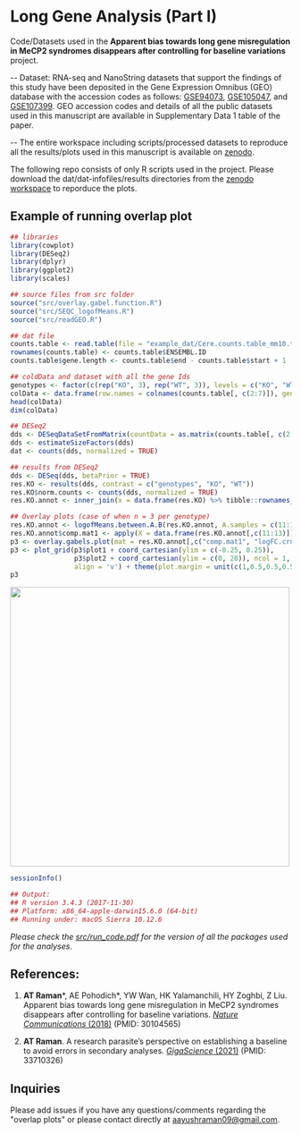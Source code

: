 # Long Gene Analysis (Part I)

Code/Datasets used in the **Apparent bias towards long gene misregulation in MeCP2 syndromes disappears after controlling for baseline variations** project.

-- Dataset: RNA-seq and NanoString datasets that support the findings of this study have been deposited in the Gene Expression Omnibus (GEO) database with the accession codes as follows: [GSE94073](https://www.ncbi.nlm.nih.gov/geo/query/acc.cgi?acc=GSE94073), [GSE105047](https://www.ncbi.nlm.nih.gov/geo/query/acc.cgi?acc=GSE105047), and [GSE107399](https://www.ncbi.nlm.nih.gov/geo/query/acc.cgi?acc=GSE107399). GEO accession codes and details of all the public datasets used in this manuscript are available in Supplementary Data 1 table of the paper.  

-- The entire workspace including scripts/processed datasets to reproduce all the results/plots used in this manuscript is available on [zenodo](https://doi.org/10.5281/zenodo.1226607).

The following repo consists of only R scripts used in the project. Please download the dat/dat-infofiles/results directories from the [zenodo workspace](https://doi.org/10.5281/zenodo.1226607) to reporduce the plots.

## Example of running overlap plot
```R
## libraries
library(cowplot)
library(DESeq2)
library(dplyr)
library(ggplot2)
library(scales)

## source files from src folder
source("src/overlay.gabel.function.R")
source("src/SEQC_logofMeans.R")
source("src/readGEO.R")

## dat file
counts.table <- read.table(file = "example_dat/Cere.counts.table_mm10.txt", header = TRUE, sep = "\t", stringsAsFactors = FALSE)
rownames(counts.table) <- counts.table$ENSEMBL.ID
counts.table$gene.length <- counts.table$end - counts.table$start + 1

## coldData and dataset with all the gene Ids
genotypes <- factor(c(rep("KO", 3), rep("WT", 3)), levels = c("KO", "WT"))
colData <- data.frame(row.names = colnames(counts.table[, c(2:7)]), genotypes = genotypes)
head(colData)
dim(colData)

## DESeq2
dds <- DESeqDataSetFromMatrix(countData = as.matrix(counts.table[, c(2:7)]), colData = colData, design = ~ genotypes)
dds <- estimateSizeFactors(dds)
dat <- counts(dds, normalized = TRUE)

## results from DESeq2
dds <- DESeq(dds, betaPrior = TRUE)
res.KO <- results(dds, contrast = c("genotypes", "KO", "WT"))
res.KO$norm.counts <- counts(dds, normalized = TRUE)
res.KO.annot <- inner_join(x = data.frame(res.KO) %>% tibble::rownames_to_column(var = "ENSEMBL.ID"), y = counts.table[, c(1, 8:14)], by = "ENSEMBL.ID")

## Overlay plots (case of when n = 3 per genotype)
res.KO.annot <- logofMeans.between.A.B(res.KO.annot, A.samples = c(11:13), B.samples = c(8:10))
res.KO.annot$comp.mat1 <- apply(X = data.frame(res.KO.annot[,c(11:13)]), 1, function(r) {log2((r[3] + 1)/(r[1] + 1))})
p3 <- overlay.gabels.plot(mat = res.KO.annot[,c("comp.mat1", "logFC.crude", "gene.length")], comp.between1 = "(WT/WT)",comp.between2 = "(KO/WT)")
p3 <- plot_grid(p3$plot1 + coord_cartesian(ylim = c(-0.25, 0.25)),
                p3$plot2 + coord_cartesian(ylim = c(0, 20)), ncol = 1,
                align = 'v') + theme(plot.margin = unit(c(1,0.5,0.5,0.5), "cm"))
p3
```
<img src="https://github.com/aayushraman/Long-Gene-Analysis-Part-I-/blob/master/example_dat/example_overlap-plot.png" width="500" height="500">

```R
sessionInfo()

## Output:
## R version 3.4.3 (2017-11-30)
## Platform: x86_64-apple-darwin15.6.0 (64-bit)
## Running under: macOS Sierra 10.12.6

```

*Please check the [src/run_code.pdf](https://github.com/aayushraman/Long-Gene-Analysis-Part-I/blob/master/src/run_code.pdf) for the version of all the packages used for the analyses*.

## References:

1. **AT Raman***, AE Pohodich*, YW Wan, HK Yalamanchili, HY Zoghbi, Z Liu. Apparent bias towards long gene misregulation in MeCP2 syndromes disappears after controlling for baseline variations. [*Nature Communications* (2018)](https://www.nature.com/articles/s41467-018-05627-1) (PMID: 30104565)

2. **AT Raman**. A research parasite’s perspective on establishing a baseline to avoid errors in secondary analyses. [*GigaScience* (2021)](https://academic.oup.com/gigascience/article/10/3/giab015/6168809) (PMID: 33710326)


## Inquiries
Please add issues if you have any questions/comments regarding the "overlap plots" or please contact directly at aayushraman09@gmail.com.
